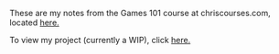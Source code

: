 These are my notes from the Games 101 course at chriscourses.com, located <a href=https://chriscourses.com/courses/javascript-games/videos/project-setup title="Chris Courses">here.</a>

To view my project (currently a WIP), click <a href=https://elborracho420.github.io/canvas-game/ title="Canvas Game">here.</a>